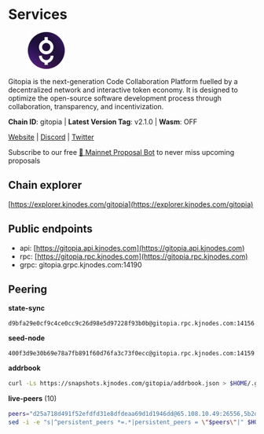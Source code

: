 # Services

<figure><img src="https://raw.githubusercontent.com/kj89/cosmos-images/main/logos/gitopia.png" alt=""><figcaption></figcaption></figure>

Gitopia is the next-generation Code Collaboration Platform fuelled by  a decentralized network and interactive token economy. It is designed  to optimize the open-source software development process through  collaboration, transparency, and incentivization.

**Chain ID**: gitopia | **Latest Version Tag**: v2.1.0 | **Wasm**: OFF

[Website](https://gitopia.com/) | [Discord](https://discord.gg/hFTXCGNYDZ) | [Twitter](https://twitter.com/gitopiaDAO)



Subscribe to our free [🤖 Mainnet Proposal Bot](https://t.me/kjnodes_proposal_bot) to never miss upcoming proposals


## Chain explorer
[https://explorer.kjnodes.com/gitopia](https://explorer.kjnodes.com/gitopia)

## Public endpoints

* api: [https://gitopia.api.kjnodes.com](https://gitopia.api.kjnodes.com)
* rpc: [https://gitopia.rpc.kjnodes.com](https://gitopia.rpc.kjnodes.com)
* grpc: gitopia.grpc.kjnodes.com:14190

## Peering

**state-sync**

```text
d9bfa29e0cf9c4ce0cc9c26d98e5d97228f93b0b@gitopia.rpc.kjnodes.com:14156
```

**seed-node**

```text
400f3d9e30b69e78a7fb891f60d76fa3c73f0ecc@gitopia.rpc.kjnodes.com:14159
```

**addrbook**
```bash
curl -Ls https://snapshots.kjnodes.com/gitopia/addrbook.json > $HOME/.gitopia/config/addrbook.json
```

**live-peers** (10)
```bash
peers="d25a718d491f52efdfd31e8dfdeaa69d1d1946dd@65.108.10.49:26556,5b2df98ad73a0a81a5bd31da4489a9236a7d7a99@65.21.91.160:26867,382a5558ebb8493ca2a8057c51bc1b598520cf60@65.108.126.21:26656,abca18ed112719b4f0a23932797dba2733f0fd44@23.88.5.169:25656,5e8a5481a314430e24de0919e18ffae394c269f6@51.159.221.31:26656,ebc272824924ea1a27ea3183dd0b9ba713494f83@195.3.220.140:27036,de34c6491557c59bc5d73631fb73bf05cd726e3e@142.132.202.50:37656,0724a81eaee075bf4e1af702930dbc72977d71af@143.110.240.245:26656,b2f764694d52e09793d68259d584ece0c194b6fe@65.108.229.93:26656,d9bfa29e0cf9c4ce0cc9c26d98e5d97228f93b0b@65.109.88.38:14156"
sed -i -e "s|^persistent_peers *=.*|persistent_peers = \"$peers\"|" $HOME/.gitopia/config/config.toml
```
